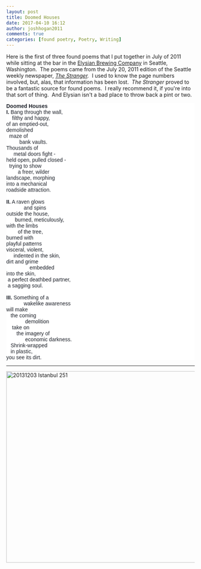 ```yaml
---
layout: post
title: Doomed Houses
date: 2017-04-10 16:12
author: joshhogan2011
comments: true
categories: [found poetry, Poetry, Writing]
---
```

Here is the first of three found poems that I put together in July of 2011 while sitting at the bar in the <a href="http://www.elysianbrewing.com/" target="_blank">Elysian Brewing Company</a> in Seattle, Washington.  The poems came from the July 20, 2011 edition of the Seattle weekly newspaper, <em><a href="http://www.thestranger.com/" target="_blank">The Stranger</a>.</em>  I used to know the page numbers involved, but, alas, that information has been lost.  <em>The Stranger</em> proved to be a fantastic source for found poems.  I really recommend it, if you're into that sort of thing.  And Elysian isn't a bad place to throw back a pint or two.
<h2 style="margin:0;margin-bottom:.0001pt;background:white;"><span style="font-size:10.5pt;font-family:'Helvetica', 'sans-serif';color:#1d2129;">Doomed Houses</span><span style="font-size:10.5pt;font-family:'Helvetica', 'sans-serif';color:#1d2129;"> </span></h2>
<p style="margin:0;margin-bottom:.0001pt;background:white;orphans:2;text-align:start;widows:2;text-decoration-style:initial;text-decoration-color:initial;word-spacing:0;"><span style="font-size:10.5pt;font-family:'Helvetica', 'sans-serif';color:#1d2129;"><strong>I.</strong> Bang through the wall,</span></p>
<p style="margin:0;margin-bottom:.0001pt;background:white;orphans:2;text-align:start;widows:2;text-decoration-style:initial;text-decoration-color:initial;word-spacing:0;"><span style="font-size:10.5pt;font-family:'Helvetica', 'sans-serif';color:#1d2129;">    filthy and happy,</span></p>
<p style="margin:0;margin-bottom:.0001pt;background:white;orphans:2;text-align:start;widows:2;text-decoration-style:initial;text-decoration-color:initial;word-spacing:0;"><span style="font-size:10.5pt;font-family:'Helvetica', 'sans-serif';color:#1d2129;">of an emptied-out,</span></p>
<p style="margin:0;margin-bottom:.0001pt;background:white;orphans:2;text-align:start;widows:2;text-decoration-style:initial;text-decoration-color:initial;word-spacing:0;"><span style="font-size:10.5pt;font-family:'Helvetica', 'sans-serif';color:#1d2129;">demolished</span></p>
<p style="margin:0;margin-bottom:.0001pt;background:white;orphans:2;text-align:start;widows:2;text-decoration-style:initial;text-decoration-color:initial;word-spacing:0;"><span style="font-size:10.5pt;font-family:'Helvetica', 'sans-serif';color:#1d2129;">  maze of</span></p>
<p style="margin:0;margin-bottom:.0001pt;background:white;orphans:2;text-align:start;widows:2;text-decoration-style:initial;text-decoration-color:initial;word-spacing:0;"><span style="font-size:10.5pt;font-family:'Helvetica', 'sans-serif';color:#1d2129;">         bank vaults.</span></p>
<p style="margin:0;margin-bottom:.0001pt;background:white;orphans:2;text-align:start;widows:2;text-decoration-style:initial;text-decoration-color:initial;word-spacing:0;"><span style="font-size:10.5pt;font-family:'Helvetica', 'sans-serif';color:#1d2129;">Thousands of</span></p>
<p style="margin:0;margin-bottom:.0001pt;background:white;orphans:2;text-align:start;widows:2;text-decoration-style:initial;text-decoration-color:initial;word-spacing:0;"><span style="font-size:10.5pt;font-family:'Helvetica', 'sans-serif';color:#1d2129;">     metal doors fight -</span></p>
<p style="margin:0;margin-bottom:.0001pt;background:white;orphans:2;text-align:start;widows:2;text-decoration-style:initial;text-decoration-color:initial;word-spacing:0;"><span style="font-size:10.5pt;font-family:'Helvetica', 'sans-serif';color:#1d2129;">held open, pulled closed -</span></p>
<p style="margin:0;margin-bottom:.0001pt;background:white;orphans:2;text-align:start;widows:2;text-decoration-style:initial;text-decoration-color:initial;word-spacing:0;"><span style="font-size:10.5pt;font-family:'Helvetica', 'sans-serif';color:#1d2129;">  trying to show</span></p>
<p style="margin:0;margin-bottom:.0001pt;background:white;orphans:2;text-align:start;widows:2;text-decoration-style:initial;text-decoration-color:initial;word-spacing:0;"><span style="font-size:10.5pt;font-family:'Helvetica', 'sans-serif';color:#1d2129;">        a freer, wilder</span></p>
<p style="margin:0;margin-bottom:.0001pt;background:white;orphans:2;text-align:start;widows:2;text-decoration-style:initial;text-decoration-color:initial;word-spacing:0;"><span style="font-size:10.5pt;font-family:'Helvetica', 'sans-serif';color:#1d2129;">landscape, morphing</span></p>
<p style="margin:0;margin-bottom:.0001pt;background:white;orphans:2;text-align:start;widows:2;text-decoration-style:initial;text-decoration-color:initial;word-spacing:0;"><span style="font-size:10.5pt;font-family:'Helvetica', 'sans-serif';color:#1d2129;">into a mechanical</span></p>
<p style="margin:0;margin-bottom:.0001pt;background:white;orphans:2;text-align:start;widows:2;text-decoration-style:initial;text-decoration-color:initial;word-spacing:0;"><span style="font-size:10.5pt;font-family:'Helvetica', 'sans-serif';color:#1d2129;">roadside attraction.</span></p>
<p style="margin:0;margin-bottom:.0001pt;background:white;orphans:2;text-align:start;widows:2;text-decoration-style:initial;text-decoration-color:initial;word-spacing:0;"><span style="font-size:10.5pt;font-family:'Helvetica', 'sans-serif';color:#1d2129;"> </span></p>
<p style="margin:0;margin-bottom:.0001pt;background:white;orphans:2;text-align:start;widows:2;text-decoration-style:initial;text-decoration-color:initial;word-spacing:0;"><span style="font-size:10.5pt;font-family:'Helvetica', 'sans-serif';color:#1d2129;"><strong>II.</strong> A raven glows</span></p>
<p style="margin:0;margin-bottom:.0001pt;background:white;orphans:2;text-align:start;widows:2;text-decoration-style:initial;text-decoration-color:initial;word-spacing:0;"><span style="font-size:10.5pt;font-family:'Helvetica', 'sans-serif';color:#1d2129;">            and spins</span></p>
<p style="margin:0;margin-bottom:.0001pt;background:white;orphans:2;text-align:start;widows:2;text-decoration-style:initial;text-decoration-color:initial;word-spacing:0;"><span style="font-size:10.5pt;font-family:'Helvetica', 'sans-serif';color:#1d2129;">outside the house,</span></p>
<p style="margin:0;margin-bottom:.0001pt;background:white;orphans:2;text-align:start;widows:2;text-decoration-style:initial;text-decoration-color:initial;word-spacing:0;"><span style="font-size:10.5pt;font-family:'Helvetica', 'sans-serif';color:#1d2129;">      burned, meticulously,</span></p>
<p style="margin:0;margin-bottom:.0001pt;background:white;orphans:2;text-align:start;widows:2;text-decoration-style:initial;text-decoration-color:initial;word-spacing:0;"><span style="font-size:10.5pt;font-family:'Helvetica', 'sans-serif';color:#1d2129;">with the limbs</span></p>
<p style="margin:0;margin-bottom:.0001pt;background:white;orphans:2;text-align:start;widows:2;text-decoration-style:initial;text-decoration-color:initial;word-spacing:0;"><span style="font-size:10.5pt;font-family:'Helvetica', 'sans-serif';color:#1d2129;">        of the tree,</span></p>
<p style="margin:0;margin-bottom:.0001pt;background:white;orphans:2;text-align:start;widows:2;text-decoration-style:initial;text-decoration-color:initial;word-spacing:0;"><span style="font-size:10.5pt;font-family:'Helvetica', 'sans-serif';color:#1d2129;">burned with</span></p>
<p style="margin:0;margin-bottom:.0001pt;background:white;orphans:2;text-align:start;widows:2;text-decoration-style:initial;text-decoration-color:initial;word-spacing:0;"><span style="font-size:10.5pt;font-family:'Helvetica', 'sans-serif';color:#1d2129;">playful patterns</span></p>
<p style="margin:0;margin-bottom:.0001pt;background:white;orphans:2;text-align:start;widows:2;text-decoration-style:initial;text-decoration-color:initial;word-spacing:0;"><span style="font-size:10.5pt;font-family:'Helvetica', 'sans-serif';color:#1d2129;">visceral, violent,</span></p>
<p style="margin:0;margin-bottom:.0001pt;background:white;orphans:2;text-align:start;widows:2;text-decoration-style:initial;text-decoration-color:initial;word-spacing:0;"><span style="font-size:10.5pt;font-family:'Helvetica', 'sans-serif';color:#1d2129;">     indented in the skin,</span></p>
<p style="margin:0;margin-bottom:.0001pt;background:white;orphans:2;text-align:start;widows:2;text-decoration-style:initial;text-decoration-color:initial;word-spacing:0;"><span style="font-size:10.5pt;font-family:'Helvetica', 'sans-serif';color:#1d2129;">dirt and grime</span></p>
<p style="margin:0;margin-bottom:.0001pt;background:white;orphans:2;text-align:start;widows:2;text-decoration-style:initial;text-decoration-color:initial;word-spacing:0;"><span style="font-size:10.5pt;font-family:'Helvetica', 'sans-serif';color:#1d2129;">                embedded</span></p>
<p style="margin:0;margin-bottom:.0001pt;background:white;orphans:2;text-align:start;widows:2;text-decoration-style:initial;text-decoration-color:initial;word-spacing:0;"><span style="font-size:10.5pt;font-family:'Helvetica', 'sans-serif';color:#1d2129;">into the skin,</span></p>
<p style="margin:0;margin-bottom:.0001pt;background:white;orphans:2;text-align:start;widows:2;text-decoration-style:initial;text-decoration-color:initial;word-spacing:0;"><span style="font-size:10.5pt;font-family:'Helvetica', 'sans-serif';color:#1d2129;"> a perfect deathbed partner,</span></p>
<p style="margin:0;margin-bottom:.0001pt;background:white;orphans:2;text-align:start;widows:2;text-decoration-style:initial;text-decoration-color:initial;word-spacing:0;"><span style="font-size:10.5pt;font-family:'Helvetica', 'sans-serif';color:#1d2129;"> a sagging soul.</span></p>
<p style="margin:0;margin-bottom:.0001pt;background:white;orphans:2;text-align:start;widows:2;text-decoration-style:initial;text-decoration-color:initial;word-spacing:0;"><span style="font-size:10.5pt;font-family:'Helvetica', 'sans-serif';color:#1d2129;"> </span></p>
<p style="margin:0;margin-bottom:.0001pt;background:white;orphans:2;text-align:start;widows:2;text-decoration-style:initial;text-decoration-color:initial;word-spacing:0;"><span style="font-size:10.5pt;font-family:'Helvetica', 'sans-serif';color:#1d2129;"><strong>III.</strong> Something of a</span></p>
<p style="margin:0;margin-bottom:.0001pt;background:white;orphans:2;text-align:start;widows:2;text-decoration-style:initial;text-decoration-color:initial;word-spacing:0;"><span style="font-size:10.5pt;font-family:'Helvetica', 'sans-serif';color:#1d2129;">            wakelike awareness</span></p>
<p style="margin:0;margin-bottom:.0001pt;background:white;orphans:2;text-align:start;widows:2;text-decoration-style:initial;text-decoration-color:initial;word-spacing:0;"><span style="font-size:10.5pt;font-family:'Helvetica', 'sans-serif';color:#1d2129;">will make</span></p>
<p style="margin:0;margin-bottom:.0001pt;background:white;orphans:2;text-align:start;widows:2;text-decoration-style:initial;text-decoration-color:initial;word-spacing:0;"><span style="font-size:10.5pt;font-family:'Helvetica', 'sans-serif';color:#1d2129;">   the coming</span></p>
<p style="margin:0;margin-bottom:.0001pt;background:white;orphans:2;text-align:start;widows:2;text-decoration-style:initial;text-decoration-color:initial;word-spacing:0;"><span style="font-size:10.5pt;font-family:'Helvetica', 'sans-serif';color:#1d2129;">             demolition</span></p>
<p style="margin:0;margin-bottom:.0001pt;background:white;orphans:2;text-align:start;widows:2;text-decoration-style:initial;text-decoration-color:initial;word-spacing:0;"><span style="font-size:10.5pt;font-family:'Helvetica', 'sans-serif';color:#1d2129;">    take on</span></p>
<p style="margin:0;margin-bottom:.0001pt;background:white;orphans:2;text-align:start;widows:2;text-decoration-style:initial;text-decoration-color:initial;word-spacing:0;"><span style="font-size:10.5pt;font-family:'Helvetica', 'sans-serif';color:#1d2129;">       the imagery of</span></p>
<p style="margin:0;margin-bottom:.0001pt;background:white;orphans:2;text-align:start;widows:2;text-decoration-style:initial;text-decoration-color:initial;word-spacing:0;"><span style="font-size:10.5pt;font-family:'Helvetica', 'sans-serif';color:#1d2129;">             economic darkness.</span></p>
<p style="margin:0;margin-bottom:.0001pt;background:white;orphans:2;text-align:start;widows:2;text-decoration-style:initial;text-decoration-color:initial;word-spacing:0;"><span style="font-size:10.5pt;font-family:'Helvetica', 'sans-serif';color:#1d2129;">   Shrink-wrapped</span></p>
<p style="margin:0;margin-bottom:.0001pt;background:white;orphans:2;text-align:start;widows:2;text-decoration-style:initial;text-decoration-color:initial;word-spacing:0;"><span style="font-size:10.5pt;font-family:'Helvetica', 'sans-serif';color:#1d2129;">   in plastic,</span></p>
<p style="margin:0;margin-bottom:.0001pt;background:white;orphans:2;text-align:start;widows:2;text-decoration-style:initial;text-decoration-color:initial;word-spacing:0;"><span style="font-size:10.5pt;font-family:'Helvetica', 'sans-serif';color:#1d2129;">you see its dirt.</span></p>


<hr />

<a title="By Mark Ahsmann (Own work) [CC BY-SA 3.0 (http://creativecommons.org/licenses/by-sa/3.0)], via Wikimedia Commons" href="https://commons.wikimedia.org/wiki/File%3A20131203_Istanbul_251.jpg"><img src="https://upload.wikimedia.org/wikipedia/commons/thumb/e/e5/20131203_Istanbul_251.jpg/512px-20131203_Istanbul_251.jpg" alt="20131203 Istanbul 251" width="512" /></a>
